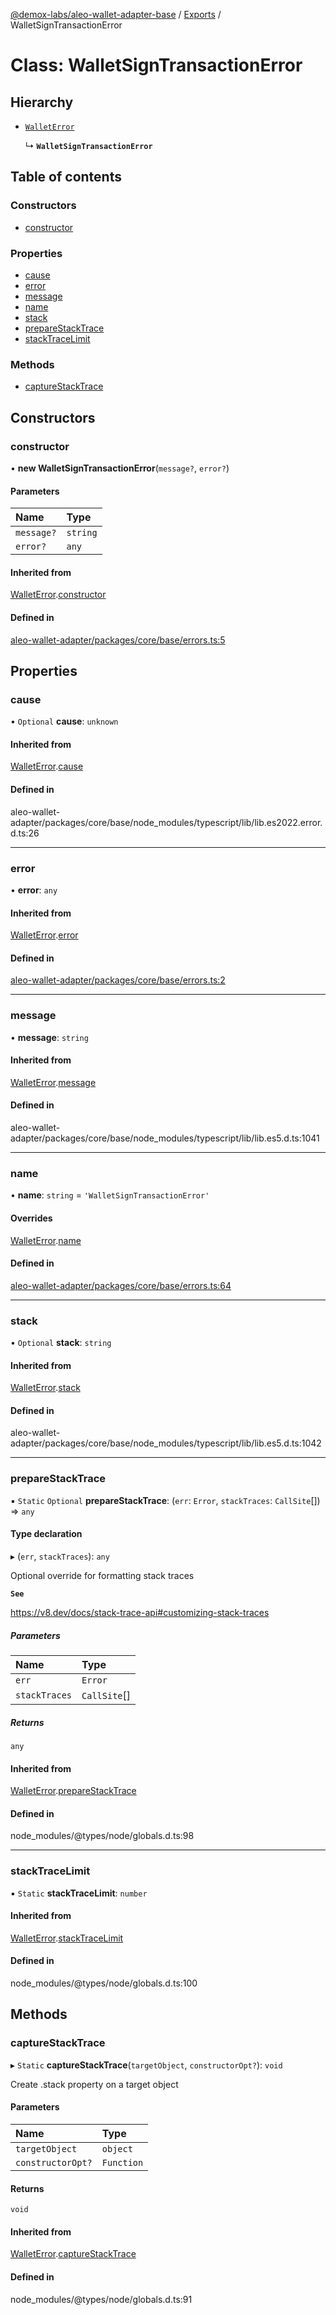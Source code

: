 [@demox-labs/aleo-wallet-adapter-base](../README.md) / [Exports](../modules.md) / WalletSignTransactionError

# Class: WalletSignTransactionError

## Hierarchy

- [`WalletError`](WalletError.md)

  ↳ **`WalletSignTransactionError`**

## Table of contents

### Constructors

- [constructor](WalletSignTransactionError.md#constructor)

### Properties

- [cause](WalletSignTransactionError.md#cause)
- [error](WalletSignTransactionError.md#error)
- [message](WalletSignTransactionError.md#message)
- [name](WalletSignTransactionError.md#name)
- [stack](WalletSignTransactionError.md#stack)
- [prepareStackTrace](WalletSignTransactionError.md#preparestacktrace)
- [stackTraceLimit](WalletSignTransactionError.md#stacktracelimit)

### Methods

- [captureStackTrace](WalletSignTransactionError.md#capturestacktrace)

## Constructors

### constructor

• **new WalletSignTransactionError**(`message?`, `error?`)

#### Parameters

| Name | Type |
| :------ | :------ |
| `message?` | `string` |
| `error?` | `any` |

#### Inherited from

[WalletError](WalletError.md).[constructor](WalletError.md#constructor)

#### Defined in

[aleo-wallet-adapter/packages/core/base/errors.ts:5](https://github.com/demox-labs/aleo-wallet-adapter/blob/fc6b47e/packages/core/base/errors.ts#L5)

## Properties

### cause

• `Optional` **cause**: `unknown`

#### Inherited from

[WalletError](WalletError.md).[cause](WalletError.md#cause)

#### Defined in

aleo-wallet-adapter/packages/core/base/node_modules/typescript/lib/lib.es2022.error.d.ts:26

___

### error

• **error**: `any`

#### Inherited from

[WalletError](WalletError.md).[error](WalletError.md#error)

#### Defined in

[aleo-wallet-adapter/packages/core/base/errors.ts:2](https://github.com/demox-labs/aleo-wallet-adapter/blob/fc6b47e/packages/core/base/errors.ts#L2)

___

### message

• **message**: `string`

#### Inherited from

[WalletError](WalletError.md).[message](WalletError.md#message)

#### Defined in

aleo-wallet-adapter/packages/core/base/node_modules/typescript/lib/lib.es5.d.ts:1041

___

### name

• **name**: `string` = `'WalletSignTransactionError'`

#### Overrides

[WalletError](WalletError.md).[name](WalletError.md#name)

#### Defined in

[aleo-wallet-adapter/packages/core/base/errors.ts:64](https://github.com/demox-labs/aleo-wallet-adapter/blob/fc6b47e/packages/core/base/errors.ts#L64)

___

### stack

• `Optional` **stack**: `string`

#### Inherited from

[WalletError](WalletError.md).[stack](WalletError.md#stack)

#### Defined in

aleo-wallet-adapter/packages/core/base/node_modules/typescript/lib/lib.es5.d.ts:1042

___

### prepareStackTrace

▪ `Static` `Optional` **prepareStackTrace**: (`err`: `Error`, `stackTraces`: `CallSite`[]) => `any`

#### Type declaration

▸ (`err`, `stackTraces`): `any`

Optional override for formatting stack traces

**`See`**

https://v8.dev/docs/stack-trace-api#customizing-stack-traces

##### Parameters

| Name | Type |
| :------ | :------ |
| `err` | `Error` |
| `stackTraces` | `CallSite`[] |

##### Returns

`any`

#### Inherited from

[WalletError](WalletError.md).[prepareStackTrace](WalletError.md#preparestacktrace)

#### Defined in

node_modules/@types/node/globals.d.ts:98

___

### stackTraceLimit

▪ `Static` **stackTraceLimit**: `number`

#### Inherited from

[WalletError](WalletError.md).[stackTraceLimit](WalletError.md#stacktracelimit)

#### Defined in

node_modules/@types/node/globals.d.ts:100

## Methods

### captureStackTrace

▸ `Static` **captureStackTrace**(`targetObject`, `constructorOpt?`): `void`

Create .stack property on a target object

#### Parameters

| Name | Type |
| :------ | :------ |
| `targetObject` | `object` |
| `constructorOpt?` | `Function` |

#### Returns

`void`

#### Inherited from

[WalletError](WalletError.md).[captureStackTrace](WalletError.md#capturestacktrace)

#### Defined in

node_modules/@types/node/globals.d.ts:91

